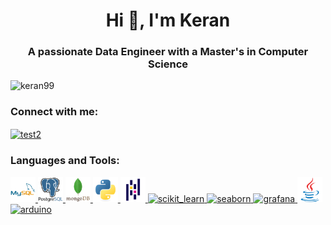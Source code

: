 <h1 align="center">Hi 👋, I'm Keran</h1>
<h3 align="center"> A passionate Data Engineer with a Master's in Computer Science </h3>

<p align="left"> <img src="https://komarev.com/ghpvc/?username=keran99&label=Profile%20views&color=0e75b6&style=flat" alt="keran99" /> </p>

<h3 align="left">Connect with me:</h3>
<p align="left">
<a href="https://www.linkedin.com/in/keran-jegasothy/" target="blank"><img align="center" src="https://raw.githubusercontent.com/rahuldkjain/github-profile-readme-generator/master/src/images/icons/Social/linked-in-alt.svg" alt="test2" height="30" width="40" /></a>
<!--- <a href="https://instagram.com/test" target="blank"><img align="center" src="https://raw.githubusercontent.com/rahuldkjain/github-profile-readme-generator/master/src/images/icons/Social/instagram.svg" alt="test" height="30" width="40" /></a> -->
</p>

<h3 align="left">Languages and Tools:</h3>
<p align="left">
<a href="https://www.mysql.com/" target="_blank" rel="noreferrer"> <img src="https://raw.githubusercontent.com/devicons/devicon/master/icons/mysql/mysql-original-wordmark.svg" alt="mysql" width="40" height="40"/> </a>
<a href="https://www.postgresql.org" target="_blank" rel="noreferrer"> <img src="https://raw.githubusercontent.com/devicons/devicon/master/icons/postgresql/postgresql-original-wordmark.svg" alt="postgresql" width="40" height="40"/> </a>
<a href="https://www.mongodb.com/" target="_blank" rel="noreferrer"> <img src="https://raw.githubusercontent.com/devicons/devicon/master/icons/mongodb/mongodb-original-wordmark.svg" alt="mongodb" width="40" height="40"/> </a> 
<a href="https://www.python.org" target="_blank" rel="noreferrer"> <img src="https://raw.githubusercontent.com/devicons/devicon/master/icons/python/python-original.svg" alt="python" width="40" height="40"/> </a>
<a href="https://pandas.pydata.org/" target="_blank" rel="noreferrer"> <img src="https://raw.githubusercontent.com/devicons/devicon/2ae2a900d2f041da66e950e4d48052658d850630/icons/pandas/pandas-original.svg" alt="pandas" width="40" height="40"/> </a>
<a href="https://scikit-learn.org/" target="_blank" rel="noreferrer"> <img src="https://upload.wikimedia.org/wikipedia/commons/0/05/Scikit_learn_logo_small.svg" alt="scikit_learn" width="40" height="40"/> </a>
<a href="https://seaborn.pydata.org/" target="_blank" rel="noreferrer"> <img src="https://seaborn.pydata.org/_images/logo-mark-lightbg.svg" alt="seaborn" width="40" height="40"/> </a> 
<a href="https://grafana.com" target="_blank" rel="noreferrer"> <img src="https://www.vectorlogo.zone/logos/grafana/grafana-icon.svg" alt="grafana" width="40" height="40"/> </a> 
<a href="https://www.java.com" target="_blank" rel="noreferrer"> <img src="https://raw.githubusercontent.com/devicons/devicon/master/icons/java/java-original.svg" alt="java" width="40" height="40"/> </a> 
<a href="https://www.arduino.cc/" target="_blank" rel="noreferrer"> <img src="https://cdn.worldvectorlogo.com/logos/arduino-1.svg" alt="arduino" width="40" height="40"/> </a> </p>


<!---
keran99/keran99 is a ✨ special ✨ repository because its `README.md` (this file) appears on your GitHub profile.
You can click the Preview link to take a look at your changes.
--->

<!--- 
# Hello, I'm [Your Name]! 👋

I'm a passionate Data Engineer with a Master's degree in Computer Science. My mission is to transform data into meaningful insights and tangible value.

## What You'll Find Here

- 🛠️ Projects: Repositories showcasing my data engineering skills, including pipeline creation, ETL processes, and data-driven projects.
- 📚 Continuous Learning: I'm always dedicated to deepening my knowledge in areas like data analysis, machine learning, and big data technologies.
- 🌱 Collaboration: I'm interested in connecting with fellow professionals and collaborating on innovative data-related projects.

## Get in Touch

- 📧 [Email Address](mailto:youremail@example.com)
- 💼 [LinkedIn](https://www.linkedin.com/in/yourprofile/)
- 🌐 [Website](https://www.yourwebsite.com)

Feel free to reach out for collaborations, ideas, or just a friendly chat! 🚀
--> 

